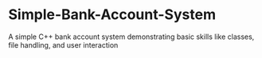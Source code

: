# Simple-Bank-Account-System
A simple C++ bank account system demonstrating basic skills like classes, file handling, and user interaction
